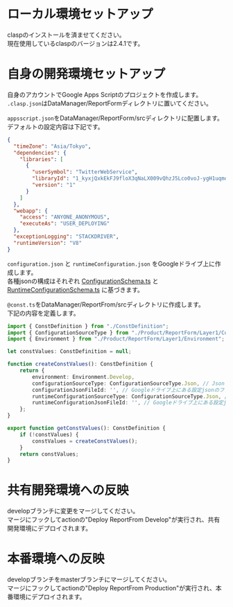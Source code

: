 # ローカル環境セットアップ
claspのインストールを済ませてください。  
現在使用しているclaspのバージョンは2.4.1です。  

# 自身の開発環境セットアップ
自身のアカウントでGoogle Apps Scriptのプロジェクトを作成します。  
`.clasp.json`はDataManager/ReportFormディレクトリに置いてください。  

`appsscript.json`をDataManager/ReportForm/srcディレクトリに配置します。  
デフォルトの設定内容は下記です。  
```JSON
{
  "timeZone": "Asia/Tokyo",
  "dependencies": {
    "libraries": [
      {
        "userSymbol": "TwitterWebService",
        "libraryId": "1_kyxjQxkEkFJ9floX3qNaLX009vQhzJ5Lco0voJ-ygH1uqmq6afeMFLj",
        "version": "1"
      }
    ]
  },
  "webapp": {
    "access": "ANYONE_ANONYMOUS",
    "executeAs": "USER_DEPLOYING"
  },
  "exceptionLogging": "STACKDRIVER",
  "runtimeVersion": "V8"
}
```

`configuration.json` と `runtimeConfiguration.json` をGoogleドライブ上に作成します。  
各種jsonの構成はそれぞれ [ConfigurationSchema.ts](/DataManager/ReportForm/src/Product/ReportForm/Layer1/Configurations/ConfigurationSchema.ts) と [RuntimeConfigurationSchema.ts](/DataManager/ReportForm/src/Product/ReportForm/Layer1/Configurations/RuntimeConfigurationSchema.ts) に基づきます。  

`@const.ts`をDataManager/ReportFrom/srcディレクトリに作成します。  
下記の内容を定義します。
```typescript
import { ConstDefinition } from "./ConstDefinition";
import { ConfigurationSourceType } from "./Product/ReportForm/Layer1/Configurations/ConfigurationSourceType";
import { Environment } from "./Product/ReportForm/Layer1/Environment";

let constValues: ConstDefinition = null;

function createConstValues(): ConstDefinition {
    return {
        environment: Environment.Develop,
        configurationSourceType: ConfigurationSourceType.Json, // Json or ScriptProperties
        configurationJsonFileId: '', // Googleドライブ上にある設定jsonのファイルIDを入力してください
        runtimeConfigurationSourceType: ConfigurationSourceType.Json, // Json or ScriptProperties
        runtimeConfigurationJsonFileId: '', // Googleドライブ上にある設定jsonのファイルIDを入力してください
    };
}

export function getConstValues(): ConstDefinition {
    if (!constValues) {
        constValues = createConstValues();
    }
    return constValues;
}
```

# 共有開発環境への反映
developブランチに変更をマージしてください。  
マージにフックしてactionの"Deploy ReportFrom Develop"が実行され、共有開発環境にデプロイされます。  

# 本番環境への反映
developブランチをmasterブランチにマージしてください。  
マージにフックしてactionの"Deploy ReportFrom Production"が実行され、本番環境にデプロイされます。  